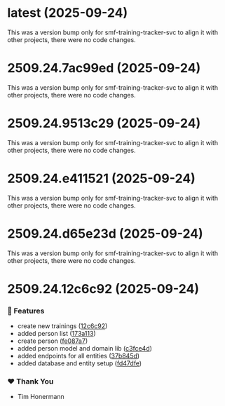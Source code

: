 # latest (2025-09-24)

This was a version bump only for smf-training-tracker-svc to align it with other projects, there were no code changes.

# 2509.24.7ac99ed (2025-09-24)

This was a version bump only for smf-training-tracker-svc to align it with other projects, there were no code changes.

# 2509.24.9513c29 (2025-09-24)

This was a version bump only for smf-training-tracker-svc to align it with other projects, there were no code changes.

# 2509.24.e411521 (2025-09-24)

This was a version bump only for smf-training-tracker-svc to align it with other projects, there were no code changes.

# 2509.24.d65e23d (2025-09-24)

This was a version bump only for smf-training-tracker-svc to align it with other projects, there were no code changes.

# 2509.24.12c6c92 (2025-09-24)

### 🚀 Features

- create new trainings ([12c6c92](https://github.com/timhonermann/smf-training-tracker/commit/12c6c92))
- added person list ([173a113](https://github.com/timhonermann/smf-training-tracker/commit/173a113))
- create person ([fe087a7](https://github.com/timhonermann/smf-training-tracker/commit/fe087a7))
- added person model and domain lib ([c3fce4d](https://github.com/timhonermann/smf-training-tracker/commit/c3fce4d))
- added endpoints for all entities ([37b845d](https://github.com/timhonermann/smf-training-tracker/commit/37b845d))
- added database and entity setup ([fd47dfe](https://github.com/timhonermann/smf-training-tracker/commit/fd47dfe))

### ❤️ Thank You

- Tim Honermann